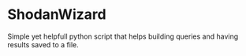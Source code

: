 # ShodanWizard
Simple yet helpfull python script that helps building queries and having results saved to a file.
